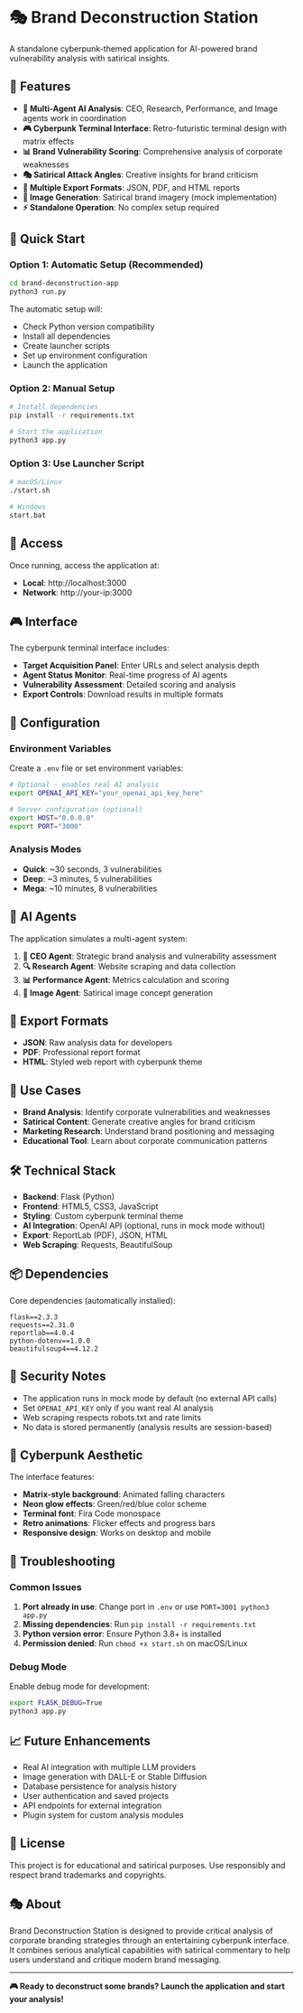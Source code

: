 # 🎭 Brand Deconstruction Station

A standalone cyberpunk-themed application for AI-powered brand vulnerability analysis with satirical insights.

## 🎯 Features

- **🤖 Multi-Agent AI Analysis**: CEO, Research, Performance, and Image agents work in coordination
- **🎮 Cyberpunk Terminal Interface**: Retro-futuristic terminal design with matrix effects
- **📊 Brand Vulnerability Scoring**: Comprehensive analysis of corporate weaknesses
- **🎭 Satirical Attack Angles**: Creative insights for brand criticism
- **📄 Multiple Export Formats**: JSON, PDF, and HTML reports
- **🎨 Image Generation**: Satirical brand imagery (mock implementation)
- **⚡ Standalone Operation**: No complex setup required

## 🚀 Quick Start

### Option 1: Automatic Setup (Recommended)

```bash
cd brand-deconstruction-app
python3 run.py
```

The automatic setup will:
- Check Python version compatibility
- Install all dependencies
- Create launcher scripts
- Set up environment configuration
- Launch the application

### Option 2: Manual Setup

```bash
# Install dependencies
pip install -r requirements.txt

# Start the application
python3 app.py
```

### Option 3: Use Launcher Script

```bash
# macOS/Linux
./start.sh

# Windows
start.bat
```

## 📡 Access

Once running, access the application at:
- **Local**: http://localhost:3000
- **Network**: http://your-ip:3000

## 🎮 Interface

The cyberpunk terminal interface includes:

- **Target Acquisition Panel**: Enter URLs and select analysis depth
- **Agent Status Monitor**: Real-time progress of AI agents
- **Vulnerability Assessment**: Detailed scoring and analysis
- **Export Controls**: Download results in multiple formats

## 🔧 Configuration

### Environment Variables

Create a `.env` file or set environment variables:

```bash
# Optional - enables real AI analysis
export OPENAI_API_KEY="your_openai_api_key_here"

# Server configuration (optional)
export HOST="0.0.0.0"
export PORT="3000"
```

### Analysis Modes

- **Quick**: ~30 seconds, 3 vulnerabilities
- **Deep**: ~3 minutes, 5 vulnerabilities  
- **Mega**: ~10 minutes, 8 vulnerabilities

## 🤖 AI Agents

The application simulates a multi-agent system:

1. **👑 CEO Agent**: Strategic brand analysis and vulnerability assessment
2. **🔍 Research Agent**: Website scraping and data collection
3. **📊 Performance Agent**: Metrics calculation and scoring
4. **🎨 Image Agent**: Satirical image concept generation

## 📄 Export Formats

- **JSON**: Raw analysis data for developers
- **PDF**: Professional report format
- **HTML**: Styled web report with cyberpunk theme

## 🎯 Use Cases

- **Brand Analysis**: Identify corporate vulnerabilities and weaknesses
- **Satirical Content**: Generate creative angles for brand criticism
- **Marketing Research**: Understand brand positioning and messaging
- **Educational Tool**: Learn about corporate communication patterns

## 🛠️ Technical Stack

- **Backend**: Flask (Python)
- **Frontend**: HTML5, CSS3, JavaScript
- **Styling**: Custom cyberpunk terminal theme
- **AI Integration**: OpenAI API (optional, runs in mock mode without)
- **Export**: ReportLab (PDF), JSON, HTML
- **Web Scraping**: Requests, BeautifulSoup

## 📦 Dependencies

Core dependencies (automatically installed):

```
flask==2.3.3
requests==2.31.0
reportlab==4.0.4
python-dotenv==1.0.0
beautifulsoup4==4.12.2
```

## 🔐 Security Notes

- The application runs in mock mode by default (no external API calls)
- Set `OPENAI_API_KEY` only if you want real AI analysis
- Web scraping respects robots.txt and rate limits
- No data is stored permanently (analysis results are session-based)

## 🎨 Cyberpunk Aesthetic

The interface features:
- **Matrix-style background**: Animated falling characters
- **Neon glow effects**: Green/red/blue color scheme
- **Terminal font**: Fira Code monospace
- **Retro animations**: Flicker effects and progress bars
- **Responsive design**: Works on desktop and mobile

## 🚨 Troubleshooting

### Common Issues

1. **Port already in use**: Change port in `.env` or use `PORT=3001 python3 app.py`
2. **Missing dependencies**: Run `pip install -r requirements.txt`
3. **Python version error**: Ensure Python 3.8+ is installed
4. **Permission denied**: Run `chmod +x start.sh` on macOS/Linux

### Debug Mode

Enable debug mode for development:

```bash
export FLASK_DEBUG=True
python3 app.py
```

## 📈 Future Enhancements

- Real AI integration with multiple LLM providers
- Image generation with DALL-E or Stable Diffusion
- Database persistence for analysis history
- User authentication and saved projects
- API endpoints for external integration
- Plugin system for custom analysis modules

## 📜 License

This project is for educational and satirical purposes. Use responsibly and respect brand trademarks and copyrights.

## 🎭 About

Brand Deconstruction Station is designed to provide critical analysis of corporate branding strategies through an entertaining cyberpunk interface. It combines serious analytical capabilities with satirical commentary to help users understand and critique modern brand messaging.

---

**🎮 Ready to deconstruct some brands? Launch the application and start your analysis!**
